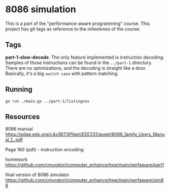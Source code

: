 # 8086 simulation

This is a part of the "performance-aware programming" course. This project has git tags as reference to the milestones
of the course.

## Tags

__part-1-slow-decode__. The only feature implemented is instruction decoding. Samples of those instructions can be
found in the `../part-1` directory. There are no optimizations, and the decoding is straight like a door. Basically,
it's a big `switch case` with pattern matching. 


## Running
`go run ./main.go ../part-1/listingxxx`

## Resources

8086 manual
https://edge.edx.org/c4x/BITSPilani/EEE231/asset/8086_family_Users_Manual_1_.pdf

Page 160 (pdf) - instruction encoding

homework
https://github.com/cmuratori/computer_enhance/tree/main/perfaware/part1

final version of 8086 simulator
https://github.com/cmuratori/computer_enhance/tree/main/perfaware/sim86

